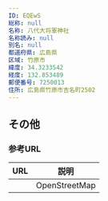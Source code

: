 ```yaml
---
ID: EQEwS
総称: null
名称: 八代大将軍神社
名称読み: null
別名: null
都道府県: 広島県
区域: 竹原市
緯度: 34.3233542
経度: 132.853489
郵便番号: 7250013
住所: 広島県竹原市吉名町2502
---
```


## その他

### 参考URL

| URL | 説明          |
| --- | ------------- |
|     | OpenStreetMap |
